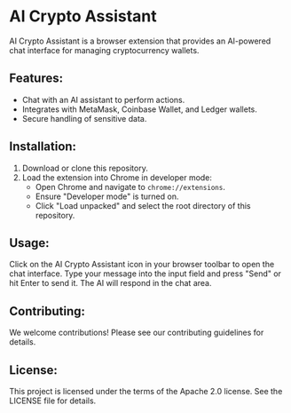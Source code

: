 # AI Crypto Assistant

AI Crypto Assistant is a browser extension that provides an AI-powered chat interface for managing cryptocurrency wallets.

## Features:

- Chat with an AI assistant to perform actions.
- Integrates with MetaMask, Coinbase Wallet, and Ledger wallets.
- Secure handling of sensitive data.

## Installation:

1. Download or clone this repository.
2. Load the extension into Chrome in developer mode:
   - Open Chrome and navigate to `chrome://extensions`.
   - Ensure "Developer mode" is turned on.
   - Click "Load unpacked" and select the root directory of this repository.

## Usage:

Click on the AI Crypto Assistant icon in your browser toolbar to open the chat interface. Type your message into the input field and press "Send" or hit Enter to send it. The AI will respond in the chat area.

## Contributing:

We welcome contributions! Please see our contributing guidelines for details.

## License:

This project is licensed under the terms of the Apache 2.0 license. See the LICENSE file for details.
